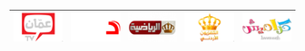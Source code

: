 | ![](https://raw.githubusercontent.com/RevGear/logo/master/Countries/JO/AmmanTV.png) | ![](https://raw.githubusercontent.com/RevGear/logo/master/Countries/JO/Deretna.png) | ![](https://raw.githubusercontent.com/RevGear/logo/master/Countries/JO/JordanSport.png) | ![](https://raw.githubusercontent.com/RevGear/logo/master/Countries/JO/JordanTV.png) | ![](https://raw.githubusercontent.com/RevGear/logo/master/Countries/JO/Karameesh.png) | 
|:---:|:---:|:---:|:---:|:---:| 
